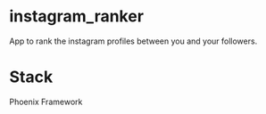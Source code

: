 # instagram_ranker

App to rank the instagram profiles between you and your followers. 

# Stack 

Phoenix Framework



